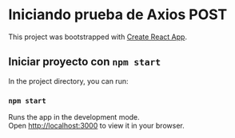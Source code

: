 # Iniciando prueba de Axios POST

This project was bootstrapped with [Create React App](https://github.com/facebook/create-react-app).

## Iniciar proyecto con `npm start`

In the project directory, you can run:

### `npm start`

Runs the app in the development mode.\
Open [http://localhost:3000](http://localhost:3000) to view it in your browser.